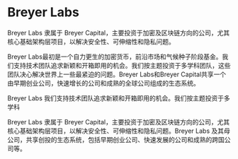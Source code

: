 # Breyer Labs

Breyer Labs 隶属于 Breyer Capital，主要投资于加密及区块链方向的公司，尤其核心基础架构层项目，以解决安全性、可伸缩性和隐私问题。

Breyer Labs最初是一个自力更生的加密货币，前沿市场和气候种子阶段基金。我们支持技术团队追求新颖和开箱即用的机会。我们按主题投资于多学科团队，这些团队决心解决世界上一些最紧迫的问题。Breyer Labs和Breyer Capital共享一个由早期创业公司，快速增长的公司和成熟的全球公司组成的生态系统。

Breyer Labs 我们支持技术团队追求新颖和开箱即用的机会。我们按主题投资于多学科

Breyer Labs 隶属于 Breyer Capital，主要投资于加密及区块链方向的公司，尤其核心基础架构层项目，以解决安全性、可伸缩性和隐私问题。Breyer Labs 及其母公司，共享创投的生态系统，包括早期创业公司、快速发展的公司和成熟的跨国公司等。
